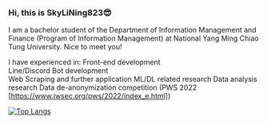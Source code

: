 ### Hi, this is SkyLiNing823😎
I am a bachelor student of the Department of Information Management and Finance (Program of Information Management) at National Yang Ming Chiao Tung University.
Nice to meet you!

I have experienced in:
Front-end development                 
Line/Discord Bot development            
Web Scraping and further application 
ML/DL related research 
Data analysis research
Data de-anonymization competition (PWS 2022 [https://www.iwsec.org/pws/2022/index_e.html])


[![Top Langs](https://github-readme-stats.vercel.app/api/top-langs/?username=SkyLiNing823&layout=donut-vertical)](https://github.com/anuraghazra/github-readme-stats)

<!--
**SkyLiNing823/SkyLiNing823** is a ✨ _special_ ✨ repository because its `README.md` (this file) appears on your GitHub profile.

Here are some ideas to get you started:

- 🔭 I’m currently working on ...
- 🌱 I’m currently learning ...
- 👯 I’m looking to collaborate on ...
- 🤔 I’m looking for help with ...
- 💬 Ask me about ...
- 📫 How to reach me: ...
- 😄 Pronouns: ...
- ⚡ Fun fact: ...
-->

